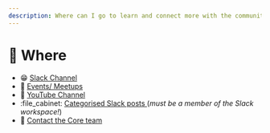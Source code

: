 ```yaml
---
description: Where can I go to learn and connect more with the community?
---
```


# 📍 Where

* 😁 [Slack Channel](https://offerzen-community.slack.com/archives/CUBJ511K8)
* 🎉 [Events/ Meetups](https://lu.ma/ipb-community)
* 🎥 [YouTube Channel](https://www.youtube.com/watch?v=PcU0aT5ckDM\&list=PLjTry3duaTAGJ6UOW5ISS\_ymV46-VqkPa)
* :file\_cabinet: [Categorised Slack posts ](https://meetwaves.com/library/programmable-banking)(_must be a member of the Slack workspace!_)
* 🤙 [Contact the Core team](mailto:community-investec@offerzen.com)
